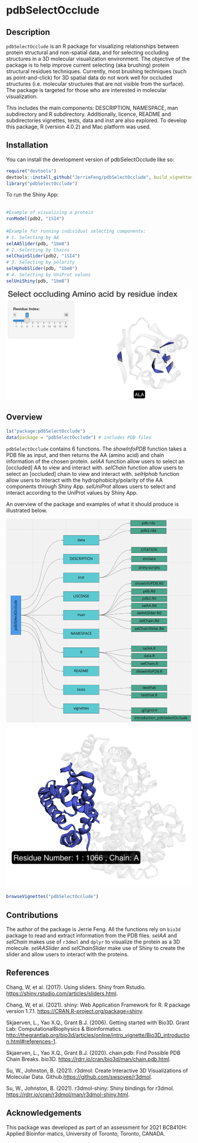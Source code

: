 
<!-- README.md is generated from README.Rmd. Please edit that file -->

# pdbSelectOcclude

<!-- badges: start -->
<!-- badges: end -->

## Description

`pdbSelectOcclude` is an R package for visualizing relationships between
protein structural and non-spatial data, and for selecting occluding
structures in a 3D molecular visualization environment. The objective of
the package is to help improve current selecting (aka brushing) protein
structural residues techniques. Currently, most brushing techniques
(such as point-and-click) for 3D spatial data do not work well for
occluded structures (i.e. molecular structures that are not visible from
the surface). The package is targeted for those who are interested in
molecular visualization.

This includes the main components: DESCRIPTION, NAMESPACE, man
subdirectory and R subdirectory. Additionally, licence, README and
subdirectories vignettes, tests, data and inst are also explored. To
develop this package, R (version 4.0.2) and Mac platform was used.

## Installation

You can install the development version of pdbSelectOcclude like so:

``` r
require("devtools")
devtools::install_github("JerrieFeng/pdbSelectOcclude", build_vignettes = TRUE)
library("pdbSelectOcclude")
```

To run the Shiny App:

``` r

#Example of visualizing a protein
runModel(pdb2, "1SI4")

#Example for running individual selecting components:
# 1. Selecting by AA
selAASlider(pdb, "1bm8")
# 2. Selecting by Chains
selChainSlider(pdb2, "1SI4")
# 3. Selecting by polarity
selHphobSlider(pdb, "1bm8")
# 4. Selecting by UniProt values
selUniShiny(pdb, "1bm8")

```

![](./inst/extdata/selAA.png)

## Overview

``` r
ls("package:pdbSelectOcclude")
data(package = "pdbSelectOcclude") # includes PDB files
```

`pdbSelectOcclude` contains 6 functions. The *showInfoPDB* function
takes a PDB file as input, and then returns the AA (amino acid) and
chain information of the chosen protein. *selAA* function allow users to
select an \[occluded\] AA to view and interact with. *selChain* function allow users to select an \[occluded\] chain to
view and interact with. *selHphob* function allow users to interact with the hydrophobicity/polarity of the AA components through Shiny App. *selUniProt* allows users to select and interact according to the UniProt values by Shiny App.

An overview of the package and examples of what it should produce is
illustrated below.

![](./inst/extdata/overview.png)

![](./inst/extdata/selChain.png)

``` r
browseVignettes("pdbSelectOcclude")
```

## Contributions

The author of the package is Jerrie Feng. All the functions rely on
`bio3d` package to read and extract information from the PDB files.
*selAA* and *selChain* makes use of `r3dmol` and `dplyr` to visualize
the protein as a 3D molecule. *selAASlider* and *selChainSlider* make
use of Shiny to create the slider and allow users to interact with the
proteins.

## References

Chang, W, et al. (2017). Using sliders. Shiny from Rstudio.
<https://shiny.rstudio.com/articles/sliders.html>.

Chang, W, et al. (2021). shiny: Web Application Framework for R. R
package version 1.7.1. <https://CRAN.R-project.org/package=shiny>.

Skjaerven, L., Yao X.Q., Grant B.J. (2006). Getting started with Bio3D.
Grant Lab: ComputationalBiophysics & Bioinformatics.
<http://thegrantlab.org/bio3d/articles/online/intro_vignette/Bio3D_introduction.html#references-1>.

Skjaerven, L., Yao X.Q., Grant B.J. (2020). chain.pdb: Find Possible PDB
Chain Breaks. bio3D. <https://rdrr.io/cran/bio3d/man/chain.pdb.html>.

Su, W., Johnston, B. (2021). r3dmol: Create Interactive 3D
Visualizations of Molecular Data.
Github.https://github.com/swsoyee/r3dmol.

Su, W., Johnston, B. (2021). r3dmol-shiny: Shiny bindings for r3dmol.
<https://rdrr.io/cran/r3dmol/man/r3dmol-shiny.html>.

## Acknowledgements

This package was developed as part of an assessment for 2021 BCB410H:
Applied Bioinfor-matics, University of Toronto, Toronto, CANADA.
